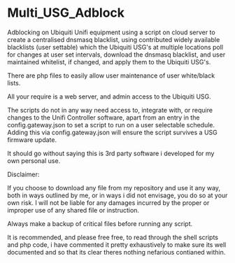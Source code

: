 # Multi_USG_Adblock

Adblocking on Ubiquiti Unifi equipment using a script on cloud server to create a centralised dnsmasq blacklist,
using contributed widely available blacklists (user settable) which the Ubiquiti USG's at multiple locations poll 
for changes at user set intervals, download the dnsmasq blacklist, and user maintained whitelist, if changed, and apply them to the Ubiquiti USG's.

There are php files to easily allow user maintenance of user white/black lists.

All your require is a web server, and admin access to the Ubiquiti USG. 

The scripts do not in any way need access to, integrate with, or require changes to the Unifi Controller software,
apart from an entry in the config.gateway.json to set a script to run on a user selectable schedule. Adding this
via config.gateway.json will ensure the script survives a USG firmware update.

It should go without saying this is 3rd party software i developed for my own personal use. 

Disclaimer:

If you choose to download any file from my repository and use it any way, both in ways outlined by me, or in ways
i did not envisage, you do so at your own risk. I will not be liable for any damages incurred by the proper or improper
use of any shared file or instruction.

Always make a backup of critical files before running any script.

It is recommended, and please free free, to read through the shell scripts and php code, i have commented it pretty 
exhaustively to make sure its well documented and so that its clear theres nothing nefarious contianed within.
